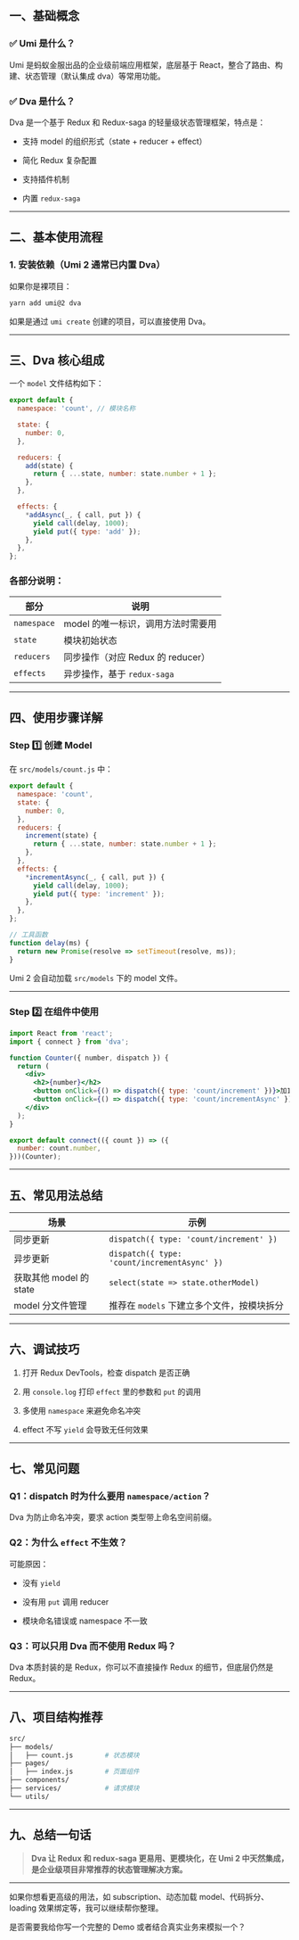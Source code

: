 
## 一、基础概念

### ✅ Umi 是什么？

Umi 是蚂蚁金服出品的企业级前端应用框架，底层基于 React，整合了路由、构建、状态管理（默认集成 dva）等常用功能。

### ✅ Dva 是什么？

Dva 是一个基于 Redux 和 Redux-saga 的轻量级状态管理框架，特点是：

- 支持 model 的组织形式（state + reducer + effect）
    
- 简化 Redux 复杂配置
    
- 支持插件机制
    
- 内置 `redux-saga`
    

---

## 二、基本使用流程

### 1. 安装依赖（Umi 2 通常已内置 Dva）

如果你是裸项目：

```bash
yarn add umi@2 dva
```

如果是通过 `umi create` 创建的项目，可以直接使用 Dva。

---

## 三、Dva 核心组成

一个 `model` 文件结构如下：

```js
export default {
  namespace: 'count', // 模块名称

  state: {
    number: 0,
  },

  reducers: {
    add(state) {
      return { ...state, number: state.number + 1 };
    },
  },

  effects: {
    *addAsync(_, { call, put }) {
      yield call(delay, 1000);
      yield put({ type: 'add' });
    },
  },
};
```

### 各部分说明：

|部分|说明|
|---|---|
|`namespace`|model 的唯一标识，调用方法时需要用|
|`state`|模块初始状态|
|`reducers`|同步操作（对应 Redux 的 reducer）|
|`effects`|异步操作，基于 `redux-saga`|

---

## 四、使用步骤详解

### Step 1️⃣ 创建 Model

在 `src/models/count.js` 中：

```js
export default {
  namespace: 'count',
  state: {
    number: 0,
  },
  reducers: {
    increment(state) {
      return { ...state, number: state.number + 1 };
    },
  },
  effects: {
    *incrementAsync(_, { call, put }) {
      yield call(delay, 1000);
      yield put({ type: 'increment' });
    },
  },
};

// 工具函数
function delay(ms) {
  return new Promise(resolve => setTimeout(resolve, ms));
}
```

Umi 2 会自动加载 `src/models` 下的 model 文件。

---

### Step 2️⃣ 在组件中使用

```jsx
import React from 'react';
import { connect } from 'dva';

function Counter({ number, dispatch }) {
  return (
    <div>
      <h2>{number}</h2>
      <button onClick={() => dispatch({ type: 'count/increment' })}>加1</button>
      <button onClick={() => dispatch({ type: 'count/incrementAsync' })}>异步加1</button>
    </div>
  );
}

export default connect(({ count }) => ({
  number: count.number,
}))(Counter);
```

---

## 五、常见用法总结

|场景|示例|
|---|---|
|同步更新|`dispatch({ type: 'count/increment' })`|
|异步更新|`dispatch({ type: 'count/incrementAsync' })`|
|获取其他 model 的 state|`select(state => state.otherModel)`|
|model 分文件管理|推荐在 `models` 下建立多个文件，按模块拆分|

---

## 六、调试技巧

1. 打开 Redux DevTools，检查 dispatch 是否正确
    
2. 用 `console.log` 打印 `effect` 里的参数和 `put` 的调用
    
3. 多使用 `namespace` 来避免命名冲突
    
4. effect 不写 `yield` 会导致无任何效果
    

---

## 七、常见问题

### Q1：dispatch 时为什么要用 `namespace/action`？

Dva 为防止命名冲突，要求 action 类型带上命名空间前缀。

### Q2：为什么 `effect` 不生效？

可能原因：

- 没有 `yield`
    
- 没有用 `put` 调用 reducer
    
- 模块命名错误或 namespace 不一致
    

### Q3：可以只用 Dva 而不使用 Redux 吗？

Dva 本质封装的是 Redux，你可以不直接操作 Redux 的细节，但底层仍然是 Redux。

---

## 八、项目结构推荐

```bash
src/
├── models/
│   ├── count.js        # 状态模块
├── pages/
│   ├── index.js        # 页面组件
├── components/
├── services/           # 请求模块
└── utils/
```

---

## 九、总结一句话

> **Dva 让 Redux 和 redux-saga 更易用、更模块化，在 Umi 2 中天然集成，是企业级项目非常推荐的状态管理解决方案。**

---

如果你想看更高级的用法，如 subscription、动态加载 model、代码拆分、loading 效果绑定等，我可以继续帮你整理。

是否需要我给你写一个完整的 Demo 或者结合真实业务来模拟一个？